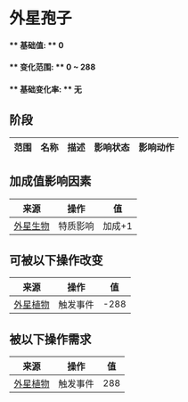 # 外星孢子  
#### ** 基础值: ** 0   
#### ** 变化范围: ** 0 ~ 288  
#### ** 基础变化率: ** 无   
## 阶段  
范围  |  名称  |  描述  |  影响状态  |  影响动作  
----  |  ----  |  ----  |  ----  |  ----  
## 加成值影响因素  
来源  |  操作  |  值  
----  |  ----  |  ----  
[外星生物](Pk_1_AlienLifeform.md)  |  特质影响  |  加成+1  
## 可被以下操作改变  
来源  |  操作  |  值  
----  |  ----  |  ----  
[外星植物](AlienGrowthCleared.md)  |  触发事件  |  -288  
## 被以下操作需求  
来源  |  操作  |  值  
----  |  ----  |  ----  
[外星植物](AlienGrowthCleared.md)  |  触发事件  |  288  


<script>document.title="外星孢子 - 卡牌生存百科 Card Survival Wiki";</script>